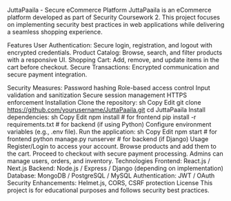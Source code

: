 JuttaPaaila - Secure eCommerce Platform
JuttaPaaila is an eCommerce platform developed as part of Security Coursework 2. This project focuses on implementing security best practices in web applications while delivering a seamless shopping experience.

Features
User Authentication: Secure login, registration, and logout with encrypted credentials.
Product Catalog: Browse, search, and filter products with a responsive UI.
Shopping Cart: Add, remove, and update items in the cart before checkout.
Secure Transactions: Encrypted communication and secure payment integration.

Security Measures:
Password hashing
Role-based access control
Input validation and sanitization
Secure session management
HTTPS enforcement
Installation
Clone the repository:
sh
Copy
Edit
git clone https://github.com/yourusername/JuttaPaaila.git
cd JuttaPaaila
Install dependencies:
sh
Copy
Edit
npm install  # for frontend
pip install -r requirements.txt  # for backend (if using Python)
Configure environment variables (e.g., .env file).
Run the application:
sh
Copy
Edit
npm start  # for frontend
python manage.py runserver  # for backend (if Django)
Usage
Register/Login to access your account.
Browse products and add them to the cart.
Proceed to checkout with secure payment processing.
Admins can manage users, orders, and inventory.
Technologies
Frontend: React.js / Next.js
Backend: Node.js / Express / Django (depending on implementation)
Database: MongoDB / PostgreSQL / MySQL
Authentication: JWT / OAuth
Security Enhancements: Helmet.js, CORS, CSRF protection
License
This project is for educational purposes and follows security best practices.
